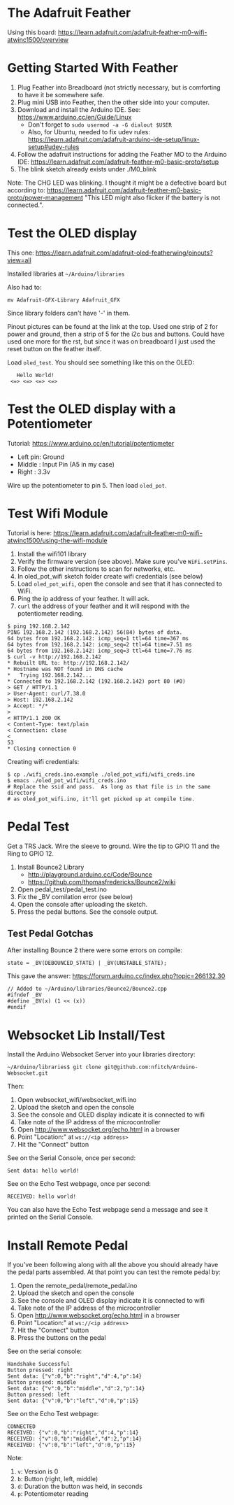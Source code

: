 # The Adafruit Feather
Using this board:
https://learn.adafruit.com/adafruit-feather-m0-wifi-atwinc1500/overview

# Getting Started With Feather

1. Plug Feather into Breadboard (not strictly necessary, but is comforting to
  have it be somewhere safe.
1. Plug mini USB into Feather, then the other side into your computer.
1. Download and install the Arduino IDE.  See:
  https://www.arduino.cc/en/Guide/Linux
    * Don't forget to `sudo usermod -a -G dialout $USER`
    * Also, for Ubuntu, needed to fix udev rules:
      https://learn.adafruit.com/adafruit-arduino-ide-setup/linux-setup#udev-rules
1. Follow the adafruit instructions for adding the Feather MO to the Arduino IDE:
  https://learn.adafruit.com/adafruit-feather-m0-basic-proto/setup
1. The blink sketch already exists under ./M0_blink

Note: The CHG LED was blinking.  I thought it might be a defective board but
according to: https://learn.adafruit.com/adafruit-feather-m0-basic-proto/power-management
"This LED might also flicker if the battery is not connected.".

# Test the OLED display

This one:
https://learn.adafruit.com/adafruit-oled-featherwing/pinouts?view=all

Installed libraries at `~/Arduino/libraries`

Also had to:

```
mv Adafruit-GFX-Library Adafruit_GFX
```

Since library folders can't have '-' in them.

Pinout pictures can be found at the link at the top.  Used one strip of 2 for
power and ground, then a strip of 5 for the i2c bus and buttons.  Could have
used one more for the rst, but since it was on breadboard I just used the reset
button on the feather itself.

Load `oled_test`.  You should see something like this on the OLED:

```
   Hello World!
 <=> <=> <=> <=>
```

# Test the OLED display with a Potentiometer

Tutorial:
https://www.arduino.cc/en/tutorial/potentiometer

* Left pin: Ground
* Middle  : Input Pin (A5 in my case)
* Right   : 3.3v

Wire up the potentiometer to pin 5.  Then load `oled_pot`.

# Test Wifi Module

Tutorial is here:
https://learn.adafruit.com/adafruit-feather-m0-wifi-atwinc1500/using-the-wifi-module

1. Install the wifi101 library
1. Verify the firmware version (see above).  Make sure you've `WiFi.setPins`.
1. Follow the other instructions to scan for networks, etc.
1. In oled_pot_wifi sketch folder create wifi credentials (see below)
1. Load `oled_pot_wifi`, open the console and see that it has connected to WiFi.
1. Ping the ip address of your feather.  It will ack.
1. `curl` the address of your feather and it will respond with the potentiometer
   reading.

```
$ ping 192.168.2.142
PING 192.168.2.142 (192.168.2.142) 56(84) bytes of data.
64 bytes from 192.168.2.142: icmp_seq=1 ttl=64 time=367 ms
64 bytes from 192.168.2.142: icmp_seq=2 ttl=64 time=7.51 ms
64 bytes from 192.168.2.142: icmp_seq=3 ttl=64 time=7.76 ms
$ curl -v http://192.168.2.142
* Rebuilt URL to: http://192.168.2.142/
* Hostname was NOT found in DNS cache
*   Trying 192.168.2.142...
* Connected to 192.168.2.142 (192.168.2.142) port 80 (#0)
> GET / HTTP/1.1
> User-Agent: curl/7.38.0
> Host: 192.168.2.142
> Accept: */*
>
< HTTP/1.1 200 OK
< Content-Type: text/plain
< Connection: close
<
53
* Closing connection 0
```

Creating wifi credentials:
```
$ cp ./wifi_creds.ino.example ./oled_pot_wifi/wifi_creds.ino
$ emacs ./oled_pot_wifi/wifi_creds.ino
# Replace the ssid and pass.  As long as that file is in the same directory
# as oled_pot_wifi.ino, it'll get picked up at compile time.
```

# Pedal Test

Get a TRS Jack.  Wire the sleeve to ground.  Wire the tip to GPIO 11 and the
Ring to GPIO 12.

1. Install Bounce2 Library
    * http://playground.arduino.cc/Code/Bounce
    * https://github.com/thomasfredericks/Bounce2/wiki
1. Open pedal_test/pedal_test.ino
1. Fix the _BV comilation error (see below)
1. Open the console after uploading the sketch.
1. Press the pedal buttons.  See the console output.

## Test Pedal Gotchas

After installing Bounce 2 there were some errors on compile:

```
state = _BV(DEBOUNCED_STATE) | _BV(UNSTABLE_STATE);
```

This gave the answer: https://forum.arduino.cc/index.php?topic=266132.30

```
// Added to ~/Arduino/libraries/Bounce2/Bounce2.cpp
#ifndef _BV
#define _BV(x) (1 << (x))
#endif
```
# Websocket Lib Install/Test

Install the Arduino Websocket Server into your libraries directory:
```
~/Arduino/libraries$ git clone git@github.com:nfitch/Arduino-Websocket.git
```

Then:
1. Open websocket_wifi/websocket_wifi.ino
1. Upload the sketch and open the console
1. See the console and OLED display indicate it is connected to wifi
1. Take note of the IP address of the microcontroller
1. Open http://www.websocket.org/echo.html in a browser
1. Point "Location:" at ```ws://<ip address>```
1. Hit the "Connect" button

See on the Serial Console, once per second:
```
Sent data: hello world!
```

See on the Echo Test webpage, once per second:
```
RECEIVED: hello world!
```

You can also have the Echo Test webpage send a message and see it printed on the
Serial Console.

# Install Remote Pedal

If you've been following along with all the above you should already have the
pedal parts assembled.  At that point you can test the remote pedal by:

1. Open the remote_pedal/remote_pedal.ino
1. Upload the sketch and open the console
1. See the console and OLED display indicate it is connected to wifi
1. Take note of the IP address of the microcontroller
1. Open http://www.websocket.org/echo.html in a browser
1. Point "Location:" at ```ws://<ip address>```
1. Hit the "Connect" button
1. Press the buttons on the pedal

See on the serial console:
```
Handshake Successful
Button pressed: right
Sent data: {"v":0,"b":"right","d":4,"p":14}
Button pressed: middle
Sent data: {"v":0,"b":"middle","d":2,"p":14}
Button pressed: left
Sent data: {"v":0,"b":"left","d":0,"p":15}
```

See on the Echo Test webpage:
```
CONNECTED
RECEIVED: {"v":0,"b":"right","d":4,"p":14}
RECEIVED: {"v":0,"b":"middle","d":2,"p":14}
RECEIVED: {"v":0,"b":"left","d":0,"p":15}
```

Note:
1. ```v```: Version is 0
1. ```b```: Button (right, left, middle)
1. ```d```: Duration the button was held, in seconds
1. ```p```: Potentiometer reading
